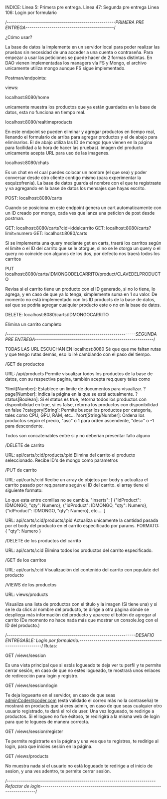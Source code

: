 INDICE:
Linea 5: Primera pre entrega.
Linea 47: Segunda pre entrega
Linea 106: Login por formulario

/_------------------------------------------------------PRIMERA PRE ENTREGA--------------------------------------------_/

¿Cómo usar?

La base de datos la implemente en un servidor local para poder realizar las pruebas sin necesidad de una acceder a una cuenta o contraseña.
Para empezar a usar las peticiones se puede hacer de 2 formas distintas. En DAO vienen implementadas los managers vía FS y Mongo, el archivo unicamente utiliza mongo aunque FS sigue implementado.

Postman/endpoints:

views:

localhost:8080/home

unicamente muestra los productos que ya están guardados en la base de datos, esta no funciona en tiempo real.

localhost:8080/realtimeproducts

En este endpoint se pueden eliminar y agregar productos en tiempo real, llenando el formulario de arriba para agregar productos y el de abajo para eliminarlos.
El de abajo utiliza las ID de mongo (que vienen en la página para facilidad a la hora de hacer las pruebas). imagen del producto unicamente acepta URL para uso de las imagenes.

localhost:8080/chats

Es un chat en el cual puedes colocar un nombre (el que sea) y poder conversar desde otro cliente contigo mismo (para experimentar la esquizofrenia). La base de datos guarda el nombre con el que te registraste y va agregando en la base de datos los mensajes que hayas escrito.

POST: localhost:8080/carts

Cuando se posiciona en este endpoint genera un cart automaticamente con un ID creado por mongo, cada ves que lanza una peticion de post desde postman.

GET: localhost:8080/carts?cid=iddelcarrito
GET: localhost:8080/carts?limit=numero
GET: localhost:8080/carts

Si se implementa una query mediante get en carts, traerá los carritos según el limite o el ID del carrito que se le otorgue, si no se le otorga un query o el query no coincide con algunos de los dos, por defecto nos traerá todos los carritos

PUT localhost:8080/carts/IDMONGODELCARRITO/product/CLAVEDELPRODUCTO

Revisa si el carrito tiene un producto con el ID generado, si no lo tiene, lo agrega, y en caso de que ya lo tenga, simplemente suma en 1 su valor. De momento no está implementado con los ID products de la base de datos, así que se podría agregar cualquier producto este o no en la base de datos.

DELETE: localhost:8080/carts/IDMONGOCARRITO

Elimina un carrito completo

/_----------------------------------------------------------------SEGUNDA PRE ENTREGA-----------------------------------------------------------_/

TODAS LAS URL ESCUCHAN EN localhost:8080
Sé que que me faltan rutas y que tengo rutas demás, eso lo iré cambiando con el paso del tiempo.

/GET de productos

URL: /api/products
Permite visualizar todos los productos de la base de datos, con su respectiva pagina, también acepta req.query tales como

?limit[Number]: Establece un limite de documentos para visualizar.
?page[Number]: Indica la página en la que se está actualmente.
?status[Boolean]: Si el status es true, retorna todos los productos con disponibilidad en true, si es false, retorna los productos con disponibilidad en false
?category[String]: Permite buscar los productos por categoria, tales como CPU, GPU, RAM, etc...
?sort[String/Number]: Ordena los productos según el precio, "asc" o 1 para orden ascendente, "desc" o -1 para descendente.

Todos son concatenables entre si y no deberían presentar fallo alguno

/DELETE de carrito

URL: api/carts/:cid/products/:pid
Elimina del carrito el producto seleccionado. Recibe ID's de mongo como parametros

/PUT de carrito

URL: api/carts/:cid
Recibe un array de objetos por body y actualiza el carrito pasado por req.params según el ID del carrito. el array tiene el siguiente formato:

Lo que esta entre comillas no se cambia.
"inserts": [
{"idProduct": IDMONGO, "qty": Numero},
{"idProduct": IDMONGO, "qty": Numero},
{"idProduct": IDMONGO, "qty": Numero},
etc....
]

URL: api/carts/:cid/products/:pid
Actualiza unicamente la cantidad pasada por el body del producto en el carrito especificado por params.
FORMATO:
{
"qty": Numero
}

/DELETE de los productos del carrito

URL: api/carts/:cid
Elimina todos los productos del carrito especificado.

/GET de los carritos

URL: api/carts/:cid
Visualización del contenido del carrito con populate del producto

/VIEWS de los productos

URL: views/products

Visualiza una lista de productos con el titulo y la imagen (Si tiene una) y si se le da click al nombre del producto, te dirige a otra página dónde se despliega más información del producto y aparece el botón de agregar al carrito (De momento no hace nada más que mostrar un console.log con el ID del producto.)

/_----------------------------------------------------------------DESAFIO ENTREGABLE: Login por formulario.-----------------------------------------------------------_/
Rutas:

GET /views/session

Es una vista principal que si estás logueado te deja ver tu perfil y te permite cerrar sesión, en caso de que no estés logueado, te mostrará unos enlaces de redirección para login y registro.

GET /views/session/login

Te deja loguearte en el servidor, en caso de que seas adminCoder@coder.com (está validado el correo más no la contraseña) te mostrará en products que si eres admin, en caso de que seas cualquier otro usuario registrado, te dará el rol de user. Una vez logueado, te redirige a productos. Si el logueo no fue éxitoso, te redirigirá a la misma web de login para que te loguees de manera correcta.

GET /views/session/register

Te permite registrarte en la página y una ves que te registres, te redirige al login, para que inicies sesión en la página.

GET /views/products

No muestra nada si el usuario no está logueado te redirige a el inicio de sesion, y una ves adentro, te permite cerrar sesión.

/_--------------------------------------------------------------------------Refactor de login---------------------------------------------------------------------------_/

